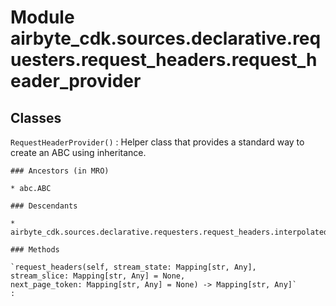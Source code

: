 Module airbyte_cdk.sources.declarative.requesters.request_headers.request_header_provider
=========================================================================================

Classes
-------

`RequestHeaderProvider()`
:   Helper class that provides a standard way to create an ABC using
    inheritance.

    ### Ancestors (in MRO)

    * abc.ABC

    ### Descendants

    * airbyte_cdk.sources.declarative.requesters.request_headers.interpolated_request_header_provider.InterpolatedRequestHeaderProvider

    ### Methods

    `request_headers(self, stream_state: Mapping[str, Any], stream_slice: Mapping[str, Any] = None, next_page_token: Mapping[str, Any] = None) ‑> Mapping[str, Any]`
    :